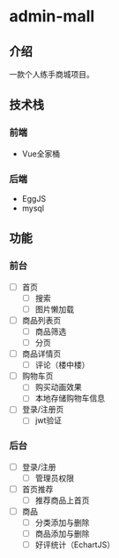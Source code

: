 # admin-mall

## 介绍

一款个人练手商城项目。

## 技术栈

### 前端

- Vue全家桶

### 后端

- EggJS
- mysql

## 功能

### 前台

- [ ] 首页
  - [ ] 搜索
  - [ ] 图片懒加载
- [ ] 商品列表页
  - [ ] 商品筛选
  - [ ] 分页
- [ ] 商品详情页
  - [ ] 评论（楼中楼）
- [ ] 购物车页
  - [ ] 购买动画效果
  - [ ] 本地存储购物车信息
- [ ] 登录/注册页
  - [ ] jwt验证

### 后台

- [ ] 登录/注册
  - [ ] 管理员权限
- [ ] 首页推荐
  - [ ] 推荐商品上首页
- [ ] 商品
  - [ ] 分类添加与删除
  - [ ] 商品添加与删除
  - [ ] 好评统计（EchartJS）
